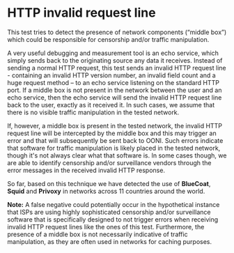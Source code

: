 # HTTP invalid request line

This test tries to detect the presence of network components (“middle box”)
which could be responsible for censorship and/or traffic manipulation.

A very useful debugging and measurement tool is an echo service, which simply
sends back to the originating source any data it receives. Instead of sending a
normal HTTP request, this test sends an invalid HTTP request line - containing
an invalid HTTP version number, an invalid field count and a huge request method
– to an echo service listening on the standard HTTP port. If a middle box is not
present in the network between the user and an echo service, then the echo
service will send the invalid HTTP request line back to the user, exactly as it
received it. In such cases, we assume that there is no visible traffic
manipulation in the tested network.

If, however, a middle box is present in the tested network, the invalid HTTP
request line will be intercepted by the middle box and this may trigger an error
and that will subsequently be sent back to OONI. Such errors indicate that
software for traffic manipulation is likely placed in the tested network, though
it's not always clear what that software is. In some cases though, we are able
to identify censorship and/or surveillance vendors through the error messages in
the received invalid HTTP response.

So far, based on this technique we have detected the use of **BlueCoat**,
**Squid** and **Privoxy** in networks across 11 countries around the world.

**Note:** A false negative could potentially occur in the hypothetical instance
that ISPs are using highly sophisticated censorship and/or surveillance software
that is specifically designed to not trigger errors when receiving invalid HTTP
request lines like the ones of this test. Furthermore, the presence of a middle
box is not necessarily indicative of traffic manipulation, as they are often
used in networks for caching purposes.

